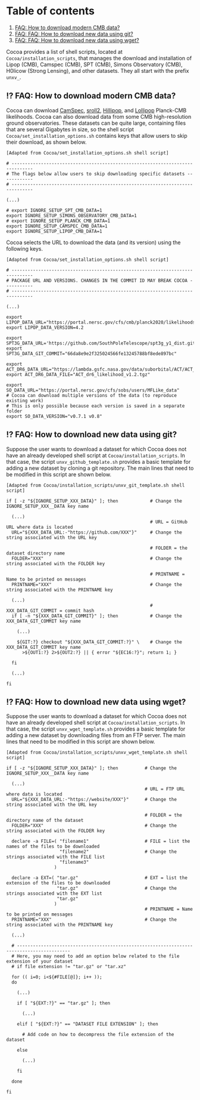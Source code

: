# Table of contents
1. [FAQ: How to download modern CMB data?](#new_planck_data)
2. [FAQ: FAQ: How to download new data using git?](#new_likelihood_and_data)
3. [FAQ: FAQ: How to download new data using wget?](#new_likelihood_and_data2)
 
Cocoa provides a list of shell scripts, located at `Cocoa/installation_scripts`, that manages the download and installation of Lipop (CMB), Camspec (CMB), SPT (CMB), Simons Observatory (CMB), H0licow (Strong Lensing), and other datasets. They all start with the prefix `unxv_`. 

## :interrobang: FAQ: How to download modern CMB data? <a name="new_planck_data"></a>

Cocoa can download [CamSpec](https://people.ast.cam.ac.uk/~stg20/camspec/index.html), [sroll2](https://web.fe.infn.it/~pagano/low_ell_datasets/sroll2/), [Hillipop](https://github.com/planck-npipe/hillipop.git), and [Lollipop](https://github.com/planck-npipe/lollipop.git) Planck-CMB likelihoods. Cocoa can also download data from some CMB high-resolution ground observatories. These datasets can be quite large, containing files that are several Gigabytes in size, so the shell script  `Cocoa/set_installation_options.sh` contains keys that allow users to skip their download, as shown below.

    [Adapted from Cocoa/set_installation_options.sh shell script] 

    # ------------------------------------------------------------------------------
    # The flags below allow users to skip downloading specific datasets ------------
    # ------------------------------------------------------------------------------
    
    (...)

    # export IGNORE_SETUP_SPT_CMB_DATA=1
    export IGNORE_SETUP_SIMONS_OBSERVATORY_CMB_DATA=1
    # export IGNORE_SETUP_PLANCK_CMB_DATA=1
    export IGNORE_SETUP_CAMSPEC_CMB_DATA=1
    export IGNORE_SETUP_LIPOP_CMB_DATA=1

Cocoa selects the URL to download the data (and its version) using the following keys.

    [Adapted from Cocoa/set_installation_options.sh shell script] 

    # ------------------------------------------------------------------------------
    # PACKAGE URL AND VERSIONS. CHANGES IN THE COMMIT ID MAY BREAK COCOA -----------
    # ------------------------------------------------------------------------------

    (...)
    
    export LIPOP_DATA_URL="https://portal.nersc.gov/cfs/cmb/planck2020/likelihoods"
    export LIPOP_DATA_VERSION=4.2

    export SPT3G_DATA_URL='https://github.com/SouthPoleTelescope/spt3g_y1_dist.git'
    export SPT3G_DATA_GIT_COMMIT="66da8e9e2f325024566fe13245788bf8ede897bc"

    export ACT_DR6_DATA_URL="https://lambda.gsfc.nasa.gov/data/suborbital/ACT/ACT_dr6/likelihood/data"
    export ACT_DR6_DATA_FILE="ACT_dr6_likelihood_v1.2.tgz"

    export SO_DATA_URL="https://portal.nersc.gov/cfs/sobs/users/MFLike_data"
    # Cocoa can download multiple versions of the data (to reproduce existing work)
    # This is only possible because each version is saved in a separate folder
    export SO_DATA_VERSION="v0.7.1 v0.8"

## :interrobang: FAQ: How to download new data using git? <a name="new_likelihood_and_data"></a>

 Suppose the user wants to download a dataset for which Cocoa does not have an already developed shell script at `Cocoa/installation_scripts`. In that case, the script `unxv_github_template.sh` provides a basic template for adding a new dataset by cloning a git repository. The main lines that need to be modified in this script are shown below.

    [Adapted from Cocoa/installation_scripts/unxv_git_template.sh shell script] 
    
    if [ -z "${IGNORE_SETUP_XXX_DATA}" ]; then            # Change the IGNORE_SETUP_XXX__DATA key name

      (...)
                                                          # URL = GitHub URL where data is located
      URL="${XXX_DATA_URL:-"https://github.com/XXX"}"     # Change the string associated with the URL key
    
                                                          # FOLDER = the dataset directory name
      FOLDER="XXX"                                        # Change the string associated with the FOLDER key

                                                          # PRINTNAME = Name to be printed on messages
      PRINTNAME="XXX"                                     # Change the string associated with the PRINTNAME key
  
      (...) 
                                                          # XXX_DATA_GIT_COMMIT = commit hash
      if [ -n "${XXX_DATA_GIT_COMMIT}" ]; then            # Change the XXX_DATA_GIT_COMMIT key name

        (...)
      
        ${GIT:?} checkout "${XXX_DATA_GIT_COMMIT:?}" \    # Change the XXX_DATA_GIT_COMMIT key name
          >${OUT1:?} 2>${OUT2:?} || { error "${EC16:?}"; return 1; }
   
      fi
      
      (...)
    
    fi
  
## :interrobang: FAQ: How to download new data using wget? <a name="new_likelihood_and_data2"></a>

 Suppose the user wants to download a dataset for which Cocoa does not have an already developed shell script at `Cocoa/installation_scripts`. In that case, the script `unxv_wget_template.sh` provides a basic template for adding a new dataset by downloading files from an FTP server. The main lines that need to be modified in this script are shown below.

    [Adapted from Cocoa/installation_scripts/unxv_wget_template.sh shell script] 
    
    if [ -z "${IGNORE_SETUP_XXX_DATA}" ]; then          # Change the IGNORE_SETUP_XXX__DATA key name

      (...)
                                                        # URL = FTP URL where data is located
      URL="${XXX_DATA_URL:-"https://website/XXX"}"      # Change the string associated with the URL key

                                                        # FOLDER = the directory name of the dataset
      FOLDER="XXX"                                      # Change the string associated with the FOLDER key

      declare -a FILE=( "filename1"                     # FILE = list the names of the files to be downloaded
                        "filename2"                     # Change the strings associated with the FILE list 
                        "filename3"
                      )

      declare -a EXT=( "tar.gz"                         # EXT = list the extension of the files to be downloaded
                       "tar.gz"                         # Change the strings associated with the EXT list  
                       "tar.gz"
                      )
                                                        # PRINTNAME = Name to be printed on messages
      PRINTNAME="XXX"                                   # Change the string associated with the PRINTNAME key

      (...)

      # ------------------------------------------------------------------------------------------
      # Here, you may need to add an option below related to the file extension of your dataset
      # if file extension != "tar.gz" or "tar.xz"
      
      for (( i=0; i<${#FILE[@]}; i++ ));
      do
    
        (...)
    
        if [ "${EXT:?}" == "tar.gz" ]; then
          
          (...)
        
        elif [ "${EXT:?}" == "DATASET FILE EXTENSION" ]; then

          # Add code on how to decompress the file extension of the dataset
        
        else
        
          (...)
 
        fi
    
      done
    
    fi
